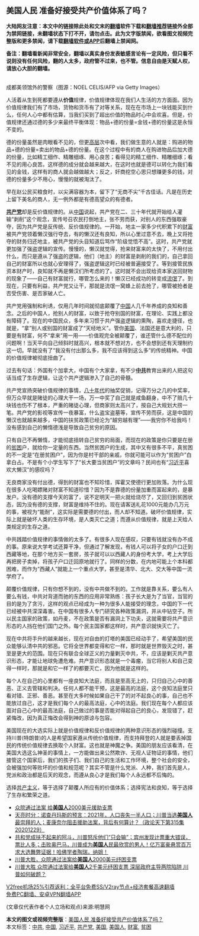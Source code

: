  <h2>美国人民 准备好接受共产价值体系了吗？</h2> <p class="notice"><b>大陆网友注意：本文中的链接除此处和文末的<a href="https://github.com/bannedbook/fanqiang" >翻墙</a>软件下载和<a href="https://github.com/killgcd/justmysocks/blob/master/README.md">翻墙推荐</a>链接外全部为禁网链接，未翻墙状态下打不开，请勿点击。此为文字版禁闻，欲看图文视频完整版和更多禁闻，请下载<a href="https://github.com/bannedbook/fanqiang">翻墙软件或APP</a>后翻墙上禁闻网。</p><p>备注：翻墙看新闻非常安全，翻墙以真实身份发表敏感言论有一定风险，但只看不说则没有任何风险，翻的人太多，政府管不过来，也不管。信息自由是天赋人权，请放心大胆的翻墙。</b></p>  <div class="entry"> <p><br /> 成都美领馆外的警察（图源：NOEL CELIS/AFP via Getty Images） </p> <p> 人活着从生到死都要遵从<strong>价值</strong>规律，价值规律体现在我们人生活的方方面面。因为价值规律我们有了市场，货物和货币有了对等关系，现在在市场上一块钱能买到什么，任何人心中都有估算，当我们买到了超出价值的物品时心中会欢喜。但是，价值规律还通过德的多少来最终平衡体现：物品+德的份量=金钱+德的份量这是永恒不变的。 </p> <p>德的份量虽然是肉眼看不见的，但更<span class='wp_keywordlink_affiliate'><a href="https://www.bannedbook.org/bnews/ccpdope/" title="中共高层内幕" target="_blank">高层</a></span>次中看，我们做生意的人就是：购进的物品+德的份量=卖出的物品+德的份量。在这个过程中有的商人在购进物品后加大德的份量，比如精工细作、精雕细琢、用心良苦；看得见的精工细作、精雕细琢；看不见的用心良苦。这样德的成分就会越来越大，在这时也就是德可以转化为我们看见的金钱，这样有的商人就会越做越大；反之，奸商挖空心思只想赚更多的钱，对德的份量多少不用心，慢慢的就被淘汰了。 </p> <p>早在赵公民买粮食时，以尖满容器为本，留下了“无商不尖”千古佳话。凡是在历史上留下美名的商人，无一例外都是有德高望众的有德者。 </p>  <p><strong><a href="https://www.bannedbook.org/bnews/tag/%e5%85%b1%e4%ba%a7%e5%85%9a/" class="st_tag internal_tag" rel="tag" title="标签 共产党 下的日志">共产党</a></strong>却是反价值规律的。从<span class='wp_keywordlink_affiliate'><a href="https://www.bannedbook.org/" title="中国" target="_blank">中国</a></span>说起，共产党在二、三十年代就开始给人灌输“剥削”这个观念，宣传号召农民打倒地主，张不劳而获，对别人的东西强取豪夺，因为共产党是反传统、反价值规律的。一开始，地主一家多少代积累下的<a href="https://www.bannedbook.org/bnews/tag/%e8%b4%a2%e5%af%8c/" class="st_tag internal_tag" rel="tag" title="标签 财富 下的日志">财富</a>被共产党领着懒汉强行夺去，有的懒汉还有良知，所以心里过意不去，晚上又将抢夺的财务归还地主，被共产党的头目知道后骂作“阶级觉悟不高”。这时，共产党就更加强了强盗逻辑的宣传。慢慢的，懒汉就觉得，抢来财富来的太快了，不用付出什么，而只是遵从了强盗的逻辑，他们（地主）的财富是剥削的我们的，自己拿回自己的财富所以也就心安理得了，强盗逻辑这时已经被普遍接受了。等到接管民族资本财产时，良知就不再是懒汉们所考虑的了。这时就不会出现给资本家送回财物的现象了&mdash;&mdash;自己有财富就行，哪管怎么来的！懒汉已经成功的转变成<span class='wp_keywordlink'><a href="https://www.bannedbook.org/forum11/topic282.html" title="禁片：评中国共产党的流氓本性" target="_blank">流氓</a></span>了。到现在，只要有利益，共产党又让干，那就是流氓一窝蜂上前去抢了，哪管被抢者是否受伤害、是否家破人亡。 </p> <p>共产党用强制和利诱，仅用几年时间就彻底颠覆了<a href="https://www.bannedbook.org/bnews/tag/%E4%B8%AD%E5%9B%BD/" class="st_tag internal_tag" rel="tag" title="标签 中国 下的日志">中国</a>人几千年养成的良知和善念。之后的中国人，抢别人的财富，以致于抢夺别国的财富，在理论、实践上都没有障碍了。现在的中国民众，多年来习惯于共产强盗逻辑的熏陶，喜欢走捷径，也就是，“拿”别人或别国的财富成了“天经地义”。管你<a href="https://www.bannedbook.org/bnews/tag/%e7%be%8e%e5%9b%bd/" class="st_tag internal_tag" rel="tag" title="标签 美国 下的日志">美国</a>、法国还是意大利的，只要是有财富，何不“拿来”用一用&mdash;&mdash;价值观完全被颠覆了，谁还管什么德不配位的问题啊！当天平向自己倾斜时就高兴，根本就不想对方，也不会想到还有天理制约这一切。早就没有了“我没有付出那么多，我不应该得到这么多”的传统精神。中国的价值规律被彻底扭曲了。 </p> <p>过去有句话：外国有个加拿大，中国有个大家拿，有不少<strong><a href="https://www.bannedbook.org/bnews/tag/%e4%b8%ad%e5%85%b1/" class="st_tag internal_tag" rel="tag" title="标签 中共 下的日志">中共</a></strong>教育出来的人把这句话当成了生存逻辑，让这个共产逻辑渗入了自己的骨髓。 </p> <p>共产党宣扬突破价值规律的事情，<span class='wp_keywordlink'><a href="https://www.bannedbook.org/forum2/topic939.html" title="《八十年代访谈录》" target="_blank">八十年代</a></span>的抽奖促销，记得万分之几的中奖率，但万众早就是赌徒的心理大干一场，万一中奖了自己就是咸鱼翻身，中不了赔几十块钱也伤不了根本，严重的赌徒心理，但商家则太高兴了，按自己大规划大捞一笔。共产党的影视等宣传一夜暴富，什么盗宝盗墓等，宣传不劳而获，这是中国的懒汉也就越来越多，中国的扶贫政策已经沦为“越穷越有理”&mdash;&mdash;我穷你不给我吗！没有感到自己的懒惰德浅是导致自己贫穷的原因。 </p>  <p>只有自己不再懒惰，才能彻底扭转自己贫穷的局面，而现在的政策是你只要是在册的<a href="https://www.bannedbook.org/bnews/tag/%E8%B4%AB%E5%9B%B0/" class="st_tag internal_tag" rel="tag" title="标签 贫困 下的日志">贫困</a>户，就给你一定量的东西。当然贫困户的生成，其中又有很多不平，真贫困的不一定是“在册贫困户”，因为你是村干部的亲戚，你就可能可以作为“贫困户”白拿白占。不是有个小学生写下了“长大要当贫困户”的文章吗？民间也有“<a href="https://www.bannedbook.org/bnews/tag/%e4%b9%a0%e8%bf%91%e5%b9%b3/" class="st_tag internal_tag" rel="tag" title="标签 习近平 下的日志">习近平</a>喜欢大懒汉”的感叹吗？ </p> <p>无良商家没有付出德，得到的财富也不知珍惜，挥霍又使德行更加败落。为什么现在很多人吃喝嫖赌对财富不知道珍惜？因为不是靠德的份量加重而富起来的，是暴发户。没有德的支撑今天的富了，说不定明天一把火就给烧尽了，又回归到贫困状态，因为没有德的支撑，财富是维持不住的。现在请客送礼花1000元能办几万元的事，被视为“能耐”，这实际是需要德的付出，而人却不知道。破坏价值规律，实际上就是破坏人类的生存环境，是人类灭亡之道；而遵从价值规律，就是上天给人类规定的生存之道。 </p> <p>中共践踏价值规律的事情做的太多了。有很多人现在感叹，只要有钱就没有办不成的事。原来说大学考试还算干净，但通过了解发现，有钱人可以将子女的户口迁到西藏等地，在那个地方买一套房，孩子就可以以西藏人的身份考大学，考上大学后再把房子卖掉，将孩子户口迁回原地就行了。同样的分数，在内地可能上个本科都困难，而作为“西藏人”就能上一个重点大学，甚至是清华、北大、交大等中国一流学府了。 </p> <p>颠覆价值规律，只有你想不到的，没有中共做不到的。工作就是靠关系，要么有人要么有钱，中共对背道而驰的东西的应用非常熟练：孩子长大是为了当官，当官的目的是为了贪污，这样的观点已经成为一种为很多人能接受的理念，中国的下一代已经被中共深深毒害。在中国有很多人专门研究各种政策漏洞，并从中钻空子。所以民主国家的政策，如丹麦，不在政策是否有漏洞上下功夫，这就需要将共产意识形态的人挡在他们国门之外。每个民主国家都这样时，共产意识就快灭亡了。 </p>  <p>现在中共将手升的越来越长，现在对自由的灯塔的美国已经动手了，希望美国的民众能够认清中共的邪恶。它将全世界都变得和它一样，那时就是世界毁灭之时，甚至是更大的范围。现在只有联合全球正义的力量剿灭中共，不，应该是剿灭共产意识形态，才能让地球免遭危难。共产意识形态就是一个毒瘤，当它将别人和自己变得一样时，那就是和它一样了的都要灭亡，因为他就是这样的。 </p> <p>每个人在自己的心里都有一座良知大法庭，而且是至高无上的，只归自己心中的善恶、正义去管辖和判决。任何人都不能干预，这是最高的法庭，这个良知法庭里只看对错、正邪、善恶。甚至在大多时候如果自己干了的对不起良心的事，自己也不能放过自己，这才是我们每个人的最高法庭，心中的法庭。我们现在每个人都应该面对自己心中的最高法庭，自己做过的事是否能对得起自己的良心，发现错了，赶紧悔改，因为真正悔改会得到神的原谅与包容。 </p> <p>美国现在的大选实际上就是价值规律和反价值规律的两种意识形态的强烈碰撞。支持川普(特朗普)的人是希望国家遵从传统价值规律，而支持拜登的人就是要丢掉国民的传统价值规律去换取个人财富。这也就是神魔之争。美国的朋友应该看清，在美国大选这么神圣的事情上，一方能做出来公然欺诈、无视人证物证的事情，他们接管这个国家后，我们的孩子们、我们自己的生活和工作环境，整个社会的安全，会被强加何等败坏的价值和规范呢？其实不管是什么党派、人种，我们首先是人，党派和政治都是后天的观念，而遵从良心才是我们每个人永远都不后悔的。 </p> <p>选择<span class='wp_keywordlink'><a href="https://www.bannedbook.org/forum2/topic6177.html" title="《共产主义的终极目的》" target="_blank">共产主义</a></span>，等于选择了颠覆人所应有的价值体系；选择宪法和良知，等于选择了生存和繁荣之道。 </p>  <ul class='op-related-articles' title='相关阅读'> <li><a href='https://www.bannedbook.org/bnews/bannedvideo/20201230/1457508.html' target='_blank'>众院通过法案 给<b>美国人</b>2000美元援助支票</a></li> <li><a href='https://www.bannedbook.org/bnews/cbnews/20201230/1457485.html' target='_blank'>天亮时分：诺查丹玛斯的预言：2021年，人口丧失一半人口；川普当选<b>美国人</b>最崇拜的人；麦康奈尔阻击援助法案，背后有何算计？（政论天下第315集 20201229）</a></li> <li><a href='https://www.bannedbook.org/bnews/bannedvideo/20201230/1457421.html' target='_blank'>共和党成扶不起来的阿斗，川普怒斥他们“只会输”；宾州发现计票重大错误，票比人多；击败奥巴马，川普成为<b>美国人</b>民最欣赏的男人！亿万富豪悬赏百万求大选舞弊证据！哈佛学者陶瑞，纳姐！</a></li> <li><a href='https://www.bannedbook.org/bnews/bannedvideo/20201230/1457376.html' target='_blank'>川普大胜，众院通过法案给<b>美国人</b>2000美元纾困支票</a></li> <li><a href='https://www.bannedbook.org/bnews/cnnews/20201229/1457348.html' target='_blank'>川普大胜 众院通过法案给<b>美国人</b>2千美元纾困支票 深层政府主导两院陷阱 川普如何破题？</a></li> </ul> <p class="texttj"> <a href="https://github.com/bannedbook/fanqiang/wiki/V2ray%E6%9C%BA%E5%9C%BA" target="_blank">V2free机场25%引荐返利：全平台免费SS/V2ray节点+经济套餐高速翻墙</a><br/> <a href="https://github.com/bannedbook/fanqiang/wiki/%E7%A6%81%E9%97%BB%E7%BD%91%E5%AE%89%E5%8D%93%E7%BF%BB%E5%A2%99%E6%96%B0%E9%97%BBAPP" target="_blank">免费PC翻墙、安卓VPN翻墙APP</a></p><p> (文章仅代表作者个人立场和观点)来源:明慧网</p><a name='sharetosocial'></a>       <div><b>本文的图文或视频完整版</b>：<a href='https://www.bannedbook.org/bnews/comments/20201230/1457594.html'>美国人民 准备好接受共产价值体系了吗？</a></div>  </div><!--END ENTRY--> <div class="postfooter"> <div>本文标签：<a href="https://www.bannedbook.org/bnews/tag/%e4%b8%ad%e5%85%b1/" rel="tag">中共</a>, <a href="https://www.bannedbook.org/bnews/tag/%E4%B8%AD%E5%9B%BD/" rel="tag">中国</a>, <a href="https://www.bannedbook.org/bnews/tag/%e4%b9%a0%e8%bf%91%e5%b9%b3/" rel="tag">习近平</a>, <a href="https://www.bannedbook.org/bnews/tag/%e5%85%b1%e4%ba%a7%e5%85%9a/" rel="tag">共产党</a>, <a href="https://www.bannedbook.org/bnews/tag/%e7%be%8e%e5%9b%bd/" rel="tag">美国</a>, <a href="https://www.bannedbook.org/bnews/tag/%E7%BE%8E%E5%9B%BD%E4%BA%BA/" rel="tag">美国人</a>, <a href="https://www.bannedbook.org/bnews/tag/%e8%b4%a2%e5%af%8c/" rel="tag">财富</a>, <a href="https://www.bannedbook.org/bnews/tag/%E8%B4%AB%E5%9B%B0/" rel="tag">贫困</a></div>  </div><!--END POSTFOOTER--> 